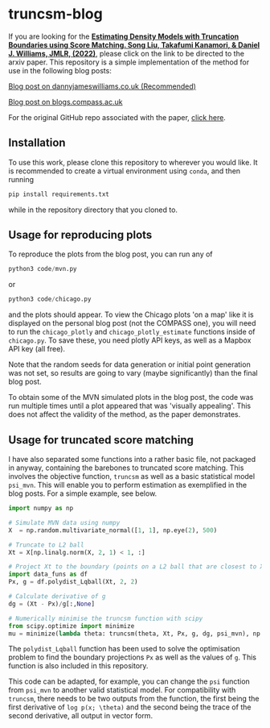 # truncsm-blog

If you are looking for the [**Estimating Density Models with Truncation Boundaries using Score Matching. Song Liu, Takafumi Kanamori, & Daniel J. Williams, JMLR, (2022)**](https://arxiv.org/pdf/1910.03834.pdf), please click on the link to be directed to the arxiv paper. This repository is a simple implementation of the method for use in the following blog posts:

[Blog post on dannyjameswilliams.co.uk (Recommended)](https://dannyjameswilliams.co.uk/post/nodata/)

[Blog post on blogs.compass.ac.uk](https://compass.blogs.bristol.ac.uk/2021/06/10/student-perspectives-data-science-without-data/)

For the original GitHub repo associated with the paper, [click here](https://github.com/anewgithubname/Truncated-Score-Matching).

## Installation 

To use this work, please clone this repository to wherever you would like. It is recommended to create a virtual environment using `conda`, and then running
```bash
pip install requirements.txt
```
while in the repository directory that you cloned to.


## Usage for reproducing plots

To reproduce the plots from the blog post, you can run any of 
```python
python3 code/mvn.py
```
or 
```python
python3 code/chicago.py
```
and the plots should appear. To view the Chicago plots 'on a map' like it is displayed on the personal blog post (not the COMPASS one), you will need to run the `chicago_plotly` and `chicago_plotly_estimate` functions inside of `chicago.py`. To save these, you need plotly API keys, as well as a Mapbox API key (all free).

Note that the random seeds for data generation or initial point generation was not set, so results are going to vary (maybe significantly) than the final blog post. 

To obtain some of the MVN simulated plots in the blog post, the code was run multiple times until a plot appeared that was 'visually appealing'. This does not affect the validity of the method, as the paper demonstrates.


## Usage for truncated score matching

I have also separated some functions into a rather basic file, not packaged in anyway, containing the barebones to truncated score matching. This involves the objective function, `truncsm` as well as a basic statistical model `psi_mvn`. This will enable you to perform estimation as exemplified in the blog posts. For a simple example, see below.

```python
import numpy as np

# Simulate MVN data using numpy
X  = np.random.multivariate_normal([1, 1], np.eye(2), 500)

# Truncate to L2 ball
Xt = X[np.linalg.norm(X, 2, 1) < 1, :] 

# Project Xt to the boundary (points on a L2 ball that are closest to X)
import data_funs as df
Px, g = df.polydist_Lqball(Xt, 2, 2)

# Calculate derivative of g
dg = (Xt - Px)/g[:,None]

# Numerically minimise the truncsm function with scipy
from scipy.optimize import minimize
mu = minimize(lambda theta: truncsm(theta, Xt, Px, g, dg, psi_mvn), np.random.randn(2, 1))
```

The `polydist_Lqball` function has been used to solve the optimisation problem to find the boundary projections `Px` as well as the values of `g`. This function is also included in this repository.

This code can be adapted, for example, you can change the `psi` function from `psi_mvn` to another valid statistical model. For compatibility with `truncsm`, there needs to be two outputs from the function, the first being the first derivative of `log p(x; \theta)` and the second being the trace of the second derivative, all output in vector form.






